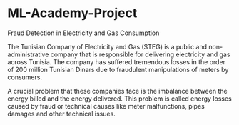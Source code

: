 # ML-Academy-Project

Fraud Detection in Electricity and Gas Consumption

The Tunisian Company of Electricity and Gas (STEG) is a public and non-administrative company that is responsible for delivering electricity and gas across Tunisia. The company has suffered tremendous losses in the order of 200 million Tunisian Dinars due to fraudulent manipulations of meters by consumers.

A crucial problem that these companies face is the imbalance between the energy billed and the energy delivered. This problem is called energy losses caused by fraud or technical causes like meter malfunctions, pipes damages and other technical issues.
